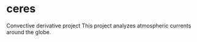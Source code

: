 # ceres
Convective derivative project
This project analyzes atmospheric currents around the globe. 
